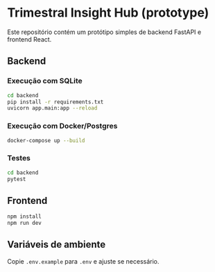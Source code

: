 # Trimestral Insight Hub (prototype)

Este repositório contém um protótipo simples de backend FastAPI e frontend React.

## Backend

### Execução com SQLite

```bash
cd backend
pip install -r requirements.txt
uvicorn app.main:app --reload
```

### Execução com Docker/Postgres

```bash
docker-compose up --build
```

### Testes

```bash
cd backend
pytest
```

## Frontend

```bash
npm install
npm run dev
```

## Variáveis de ambiente

Copie `.env.example` para `.env` e ajuste se necessário.
